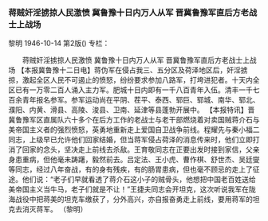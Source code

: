 ### 蒋贼奸淫掳掠人民激愤  冀鲁豫十日内万人从军  晋冀鲁豫军直后方老战士上战场
黎明
1946-10-14
第2版()
专栏：

　　蒋贼奸淫掳掠人民激愤
    冀鲁豫十日内万人从军
    晋冀鲁豫军直后方老战士上战场
    【本报冀鲁豫十二日电】蒋伪军在侵占我三、五分区及荷泽地区后，奸淫掳掠，激起全区人民不可遏止的愤怒，纷纷要求参加八路军，打垮进犯者。十天内全区已有一万零二百人涌入主力军。肥城十日内即有一千八百青年入伍。清丰一千七百余青年报名参军。参军运动尚在平阴、茬平、泰西、郓巨、郓城、南华、郓北、濮阳、内黄、滑县、高陵、浚县、卫南、延津等县蓬勃开展中。
    【本报特讯】晋冀鲁豫军区直属队六十多个在后方工作的老战士与老干部燃烧着对卖国贼蒋介石与美帝国主义者的强烈愤怒，英勇地重新走上爱国自卫战争前线。程耀先与秦小福二同志，上级早已允许他们回家结婚，但当蒋军侵占荷泽的消息传来时，他们立即打消了回家的念头，坚决走上前线去杀敌。王育敬同志在正要出发时接到家信，父亲身患重病，但他毫未踌躇，毅然前去。吕定法、王小虎、曹作棋、舒世杰、吴廷燮等同志，经过八年奋战，有的身有残疾，有的肠胃患病，但也毫不顾忌的走上了征途。他们说：“老子们早就看透了蒋介石这小子的贼骨头，他想把中国老百姓送给美帝国主义当牛马，老子们就是不让！”王捷夫同志会开坦克，这次听说我军在陇海战役中把蒋美的坦克车缴获了，分外高兴，亦自报奋勇走上前线，要用蒋军的坦克去消灭蒋军。
    （黎明）
